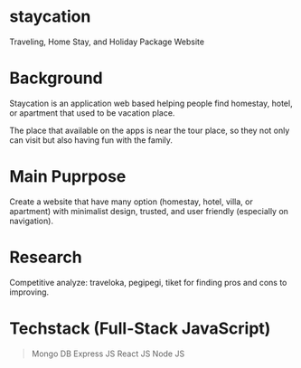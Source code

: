 # staycation
Traveling, Home Stay, and Holiday Package Website

# Background
Staycation is an application web based helping people find homestay, hotel, or apartment that used to be vacation place.

The place that available on the apps is near the tour place, so they not only can visit but also having fun with the family.

# Main Puprpose
Create a website that have many option (homestay, hotel, villa, or apartment) with minimalist design, trusted, and user friendly (especially on navigation).

# Research
Competitive analyze: traveloka, pegipegi, tiket for finding pros and cons to improving.

# Techstack (Full-Stack JavaScript)
> Mongo DB
> Express JS
> React JS
> Node JS
